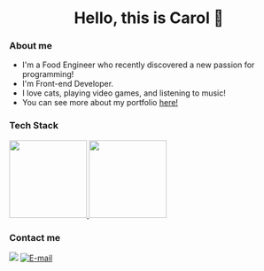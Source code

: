 <h1 align="center"> Hello, this is Carol 👋</h1>
   
   ### About me
   -  I'm a Food Engineer who recently discovered a new passion for programming!
   -  I'm Front-end Developer.
   -  I love cats, playing video games, and listening to music!
   -  You can see more about my portfolio <a href="https://github.com/Carolguida/portifolio/blob/main/README.md"> here! </a>
  
 ### Tech Stack
 
<p align="left">
<a href="https://github.com/Carolguida">
  <img height="140em" src="https://github-readme-stats-eight-theta.vercel.app/api?username=Carolguida&show_icons=true&theme=algolia&include_all_commits=true&count_private=true"/>
  <img height="140em" src="https://github-readme-stats-eight-theta.vercel.app/api/top-langs/?username=Carolguida&layout=compact&langs_count=8&theme=algolia"/>
</a>
</p>

### Contact me
<p align="left">
<a href ="https://www.linkedin.com/in/carolina-guida/"><img src = "https://img.shields.io/badge/linkedin-%230077B5.svg?&style=for-the-badge&logo=linkedin&logoColor=white"/></a>
<a href ="mailto:carolinaguidaa@gmail.com"><img alt="E-mail" src="https://img.shields.io/badge/Gmail-D14836?style=for-the-badge&logo=gmail&logoColor=white"/></a>
</p>
 
           

